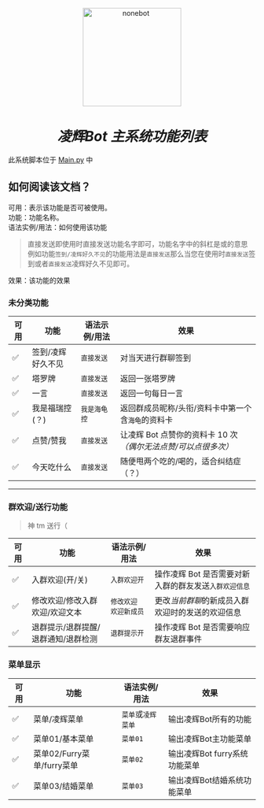 <p align="center">
  <a href="https://github.com/Harmless-Turtle/LingHuiBot"><img src="http://q.qlogo.cn/headimg_dl?dst_uin=3806419216&spec=640&img_type=jpg" width="200" height="200" alt="nonebot"></a>
</p>

<h1 align="center"><em>凌辉Bot 主系统功能列表</em></h1>

此系统脚本位于 <a href="https://github.com/Harmless-Turtle/LingHuiBot/blob/main/src/plugins/Main.py">Main.py</a> 中

## 如何阅读该文档？
可用：表示该功能是否可被使用。<br>
功能：功能名称。<br>
语法实例/用法：如何使用该功能
> 直接发送即使用时直接发送功能名字即可，功能名字中的斜杠是或的意思<br>例如功能`签到/凌辉好久不见`的功能用法是`直接发送`那么当您在使用时`直接发送`签到或者`直接发送`凌辉好久不见即可。<br>

效果：该功能的效果

<h3>未分类功能</h3>

| 可用 | 功能              | 语法示例/用法 | 效果                                                                  |
| ---- | ----------------- | ------------- | --------------------------------------------------------------------- |
| ✅   | 签到/凌辉好久不见 | `直接发送`    | 对当天进行群聊签到                                                    |
| ✅   | 塔罗牌            | `直接发送`    | 返回一张塔罗牌                                                        |
| ✅   | 一言              | `直接发送`    | 返回一句每日一言                                                      |
| ✅   | 我是福瑞控(？)    | `我是海龟控`  | 返回群成员昵称/头衔/资料卡中第一个含`海龟`的资料卡                    |
| ✅   | 点赞/赞我         | `直接发送`    | 让凌辉 Bot 点赞你的资料卡 10 次<em>（偶尔无法点赞/可以点很多次）</em> |
| ✅   | 今天吃什么        | `直接发送`    | 随便甩两个吃的/喝的，适合纠结症（？）                                 |

---

<h3>群欢迎/送行功能</h3>

> 神 tm 送行（

| 可用 | 功能                                | 语法示例/用法         | 效果                                                    |
| ---- | ----------------------------------- | --------------------- | ------------------------------------------------------- |
| ✅   | 入群欢迎(开/关)                     | `入群欢迎开`          | 操作凌辉 Bot 是否需要对新入群的群友发送`入群欢迎信息`   |
| ✅   | 修改欢迎/修改入群欢迎/欢迎文本      | `修改欢迎 欢迎新成员` | 更改<em>当前群聊</em>的新成员入群欢迎时的发送的欢迎信息 |
| ✅   | 退群提示/退群提醒/退群通知/退群检测 | `退群提示开`          | 操作凌辉 Bot 是否需要响应群友退群事件                   |

<h3>菜单显示</h3>

|可用|功能|语法实例/用法|效果|
|----|----|----|----|
|✅|菜单/凌辉菜单|`菜单`或`凌辉菜单`|输出凌辉Bot所有的功能|
|✅|菜单01/基本菜单|`菜单01`|输出凌辉Bot主功能菜单|
|✅|菜单02/Furry菜单/furry菜单|`菜单02`|输出凌辉Bot furry系统功能菜单|
|✅|菜单03/结婚菜单|`菜单03`|输出凌辉Bot结婚系统功能菜单|